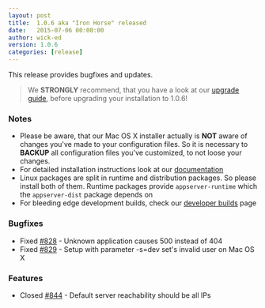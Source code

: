 ```yaml
---
layout: post
title:  1.0.6 aka "Iron Horse" released
date:   2015-07-06 00:00:00
author: wick-ed
version: 1.0.6
categories: [release]
---
```

This release provides bugfixes and updates.

> We **STRONGLY** recommend, that you have a look at our [upgrade guide](https://github.com/appserver-io/appserver/blob/1.0/UPGRADE-1.0.6.md), before upgrading your installation to 1.0.6!

### Notes

* Please be aware, that our Mac OS X installer actually is **NOT** aware of changes you've made to your configuration files. So it is necessary to **BACKUP** all configuration files you've customized, to not loose your changes.
* For detailed installation instructions look at our [documentation](http://appserver.io/get-started/documentation.html)
* Linux packages are split in runtime and distribution packages. So please install both of them. Runtime packages provide `appserver-runtime` which the `appserver-dist` package depends on
* For bleeding edge development builds, check our [developer builds](http://builds.appserver.io) page

### Bugfixes

* Fixed [#828](https://github.com/appserver-io/appserver/issues/828) - Unknown application causes 500 instead of 404
* Fixed [#829](https://github.com/appserver-io/appserver/issues/829) - Setup with parameter -s=dev set's invalid user on Mac OS X

### Features

* Closed [#844](https://github.com/appserver-io/appserver/issues/844) - Default server reachability should be all IPs
